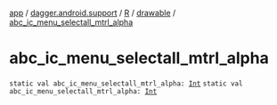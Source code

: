 [app](../../../index.md) / [dagger.android.support](../../index.md) / [R](../index.md) / [drawable](index.md) / [abc_ic_menu_selectall_mtrl_alpha](./abc_ic_menu_selectall_mtrl_alpha.md)

# abc_ic_menu_selectall_mtrl_alpha

`static val abc_ic_menu_selectall_mtrl_alpha: `[`Int`](https://kotlinlang.org/api/latest/jvm/stdlib/kotlin/-int/index.html)
`static val abc_ic_menu_selectall_mtrl_alpha: `[`Int`](https://kotlinlang.org/api/latest/jvm/stdlib/kotlin/-int/index.html)